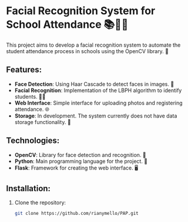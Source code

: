 # Facial Recognition System for School Attendance 📚🧑‍🏫

This project aims to develop a facial recognition system to automate the student attendance process in schools using the OpenCV library. 🤖

## Features:
- **Face Detection**: Using Haar Cascade to detect faces in images. 👀
- **Facial Recognition**: Implementation of the LBPH algorithm to identify students. 🧑‍💻
- **Web Interface**: Simple interface for uploading photos and registering attendance. 🌐
- **Storage**: In development. The system currently does not have data storage functionality. 💾

## Technologies:
- **OpenCV**: Library for face detection and recognition. 📸
- **Python**: Main programming language for the project. 🐍
- **Flask**: Framework for creating the web interface. 🖥️

## Installation:
1. Clone the repository:
    ```bash
    git clone https://github.com/rianymello/PAP.git
    ```
